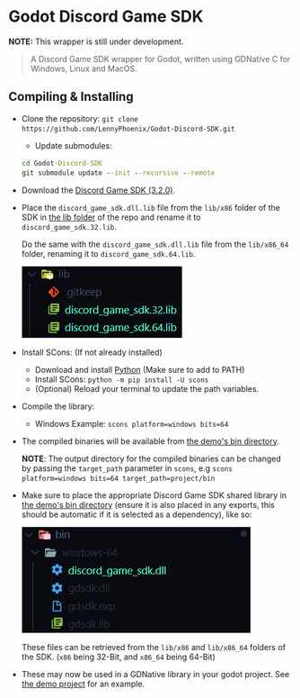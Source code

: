 # Godot Discord Game SDK

**NOTE:** This wrapper is still under development.

> A Discord Game SDK wrapper for Godot, written using GDNative C for Windows, Linux and MacOS.

## Compiling & Installing

- Clone the repository: `git clone https://github.com/LennyPhoenix/Godot-Discord-SDK.git`
  - Update submodules:
  
  ```cmd
  cd Godot-Discord-SDK
  git submodule update --init --recursive --remote
  ```
  
- Download the [Discord Game SDK (3.2.0)](https://dl-game-sdk.discordapp.net/3.2.0/discord_game_sdk.zip).

- Place the `discord_game_sdk.dll.lib` file from the `lib/x86` folder of the SDK in [the lib folder](lib/) of the repo and rename it to `discord_game_sdk.32.lib`.

  Do the same with the `discord_game_sdk.dll.lib` file from the `lib/x86_64` folder, renaming it to `discord_game_sdk.64.lib`.

  ![The .lib files renamed correctly in the lib/ folder.](static/lib.png)
  
- Install SCons: (If not already installed)
  - Download and install [Python](https://python.org/downloads) (Make sure to add to PATH)
  - Install SCons: `python -m pip install -U scons`
  - (Optional) Reload your terminal to update the path variables.
  
- Compile the library:
  - Windows Example: `scons platform=windows bits=64`
  
- The compiled binaries will be available from [the demo's bin directory](demo/bin/).

  **NOTE**: The output directory for the compiled binaries can be changed by passing the `target_path` parameter in `scons`, e.g `scons platform=windows bits=64 target_path=project/bin`

- Make sure to place the appropriate Discord Game SDK shared library in [the demo's bin directory](demo/bin/) (ensure it is also placed in any exports, this should be automatic if it is selected as a dependency), like so:

  ![The compiled bindings with the Discord Game SDK shared library.](static/compiled.png)

  These files can be retrieved from the `lib/x86` and `lib/x86_64` folders of the SDK. (`x86` being 32-Bit, and `x86_64` being 64-Bit)

- These may now be used in a GDNative library in your godot project. See [the demo project](demo/) for an example.
